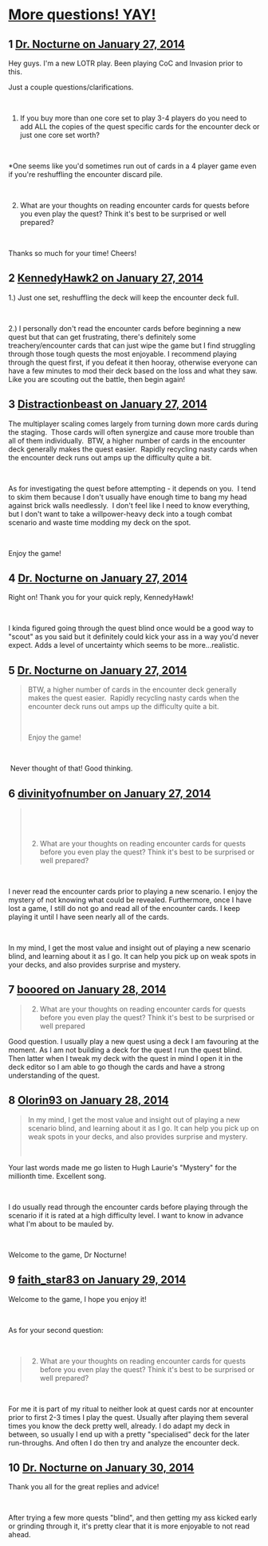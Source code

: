 # [More questions! YAY!](https://community.fantasyflightgames.com/topic/97895-more-questions-yay/)

## 1 [Dr. Nocturne on January 27, 2014](https://community.fantasyflightgames.com/topic/97895-more-questions-yay/?do=findComment&comment=965899)

Hey guys. I'm a new LOTR play. Been playing CoC and Invasion prior to this. 

Just a couple questions/clarifications.

 

1. If you buy more than one core set to play 3-4 players do you need to add ALL the copies of the quest specific cards for the encounter deck or just one core set worth?

 

*One seems like you'd sometimes run out of cards in a 4 player game even if you're reshuffling the encounter discard pile.

 

2. What are your thoughts on reading encounter cards for quests before you even play the quest? Think it's best to be surprised or well prepared?

 

Thanks so much for your time! Cheers!

## 2 [KennedyHawk2 on January 27, 2014](https://community.fantasyflightgames.com/topic/97895-more-questions-yay/?do=findComment&comment=965908)

1.) Just one set, reshuffling the deck will keep the encounter deck full.

 

2.) I personally don't read the encounter cards before beginning a new quest but that can get frustrating, there's definitely some treachery/encounter cards that can just wipe the game but I find struggling through those tough quests the most enjoyable. I recommend playing through the quest first, if you defeat it then hooray, otherwise everyone can have a few minutes to mod their deck based on the loss and what they saw. Like you are scouting out the battle, then begin again!

## 3 [Distractionbeast on January 27, 2014](https://community.fantasyflightgames.com/topic/97895-more-questions-yay/?do=findComment&comment=965935)

The multiplayer scaling comes largely from turning down more cards during the staging.  Those cards will often synergize and cause more trouble than all of them individually.  BTW, a higher number of cards in the encounter deck generally makes the quest easier.  Rapidly recycling nasty cards when the encounter deck runs out amps up the difficulty quite a bit.

 

As for investigating the quest before attempting - it depends on you.  I tend to skim them because I don't usually have enough time to bang my head against brick walls needlessly.  I don't feel like I need to know everything, but I don't want to take a willpower-heavy deck into a tough combat scenario and waste time modding my deck on the spot.

 

Enjoy the game!

## 4 [Dr. Nocturne on January 27, 2014](https://community.fantasyflightgames.com/topic/97895-more-questions-yay/?do=findComment&comment=965938)

Right on! Thank you for your quick reply, KennedyHawk!

 

I kinda figured going through the quest blind once would be a good way to "scout" as you said but it definitely could kick your ass in a way you'd never expect. Adds a level of uncertainty which seems to be more...realistic.

## 5 [Dr. Nocturne on January 27, 2014](https://community.fantasyflightgames.com/topic/97895-more-questions-yay/?do=findComment&comment=965941)

> BTW, a higher number of cards in the encounter deck generally makes the quest easier.  Rapidly recycling nasty cards when the encounter deck runs out amps up the difficulty quite a bit.
> 
>  
> 
> Enjoy the game!

 

 Never thought of that! Good thinking.

## 6 [divinityofnumber on January 27, 2014](https://community.fantasyflightgames.com/topic/97895-more-questions-yay/?do=findComment&comment=966008)

>  
> 
>  
> 
> 2. What are your thoughts on reading encounter cards for quests before you even play the quest? Think it's best to be surprised or well prepared?

 

I never read the encounter cards prior to playing a new scenario. I enjoy the mystery of not knowing what could be revealed. Furthermore, once I have lost a game, I still do not go and read all of the encounter cards. I keep playing it until I have seen nearly all of the cards. 

 

In my mind, I get the most value and insight out of playing a new scenario blind, and learning about it as I go. It can help you pick up on weak spots in your decks, and also provides surprise and mystery. 

## 7 [booored on January 28, 2014](https://community.fantasyflightgames.com/topic/97895-more-questions-yay/?do=findComment&comment=966945)

> 2. What are your thoughts on reading encounter cards for quests before you even play the quest? Think it's best to be surprised or well prepared

Good question. I usually play a new quest using a deck I am favouring at the moment. As I am not building a deck for the quest I run the quest blind. Then latter when I tweak my deck with the quest in mind I open it in the deck editor so I am able to go though the cards and have a strong understanding of the quest.

## 8 [Olorin93 on January 28, 2014](https://community.fantasyflightgames.com/topic/97895-more-questions-yay/?do=findComment&comment=966998)

> In my mind, I get the most value and insight out of playing a new scenario blind, and learning about it as I go. It can help you pick up on weak spots in your decks, and also provides surprise and mystery. 
> 
> 
> 
>  

Your last words made me go listen to Hugh Laurie's "Mystery" for the millionth time. Excellent song.

 

I do usually read through the encounter cards before playing through the scenario if it is rated at a high difficulty level. I want to know in advance what I'm about to be mauled by.

 

Welcome to the game, Dr Nocturne!

## 9 [faith_star83 on January 29, 2014](https://community.fantasyflightgames.com/topic/97895-more-questions-yay/?do=findComment&comment=967481)

Welcome to the game, I hope you enjoy it!

 

As for your second question:

 

> 2. What are your thoughts on reading encounter cards for quests before you even play the quest? Think it's best to be surprised or well prepared?

 

For me it is part of my ritual to neither look at quest cards nor at encounter prior to first 2-3 times I play the quest. Usually after playing them several times you know the deck pretty well, already. I do adapt my deck in between, so usually I end up with a pretty "specialised" deck for the later run-throughs. And often I do then try and analyze the encounter deck.

## 10 [Dr. Nocturne on January 30, 2014](https://community.fantasyflightgames.com/topic/97895-more-questions-yay/?do=findComment&comment=968495)

Thank you all for the great replies and advice!

 

After trying a few more quests "blind", and then getting my ass kicked early or grinding through it, it's pretty clear that it is more enjoyable to not read ahead.


